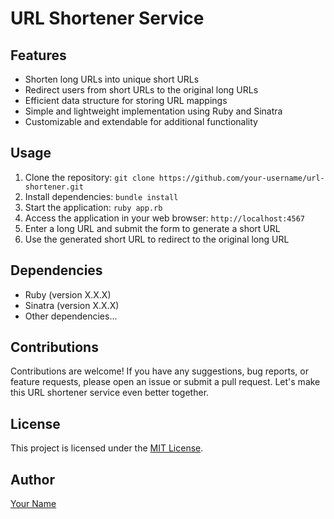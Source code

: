 <!DOCTYPE html>
<html lang="en">

<head>
  <meta charset="UTF-8">
  <meta name="viewport" content="width=device-width, initial-scale=1.0">
  <title>URL Shortener Service</title>
</head>

<body>
  <h1>URL Shortener Service</h1>

  <h2>Features</h2>
  <ul>
    <li>Shorten long URLs into unique short URLs</li>
    <li>Redirect users from short URLs to the original long URLs</li>
    <li>Efficient data structure for storing URL mappings</li>
    <li>Simple and lightweight implementation using Ruby and Sinatra</li>
    <li>Customizable and extendable for additional functionality</li>
  </ul>

  <h2>Usage</h2>
  <ol>
    <li>Clone the repository: <code>git clone https://github.com/your-username/url-shortener.git</code></li>
    <li>Install dependencies: <code>bundle install</code></li>
    <li>Start the application: <code>ruby app.rb</code></li>
    <li>Access the application in your web browser: <code>http://localhost:4567</code></li>
    <li>Enter a long URL and submit the form to generate a short URL</li>
    <li>Use the generated short URL to redirect to the original long URL</li>
  </ol>

  <h2>Dependencies</h2>
  <ul>
    <li>Ruby (version X.X.X)</li>
    <li>Sinatra (version X.X.X)</li>
    <li>Other dependencies...</li>
  </ul>

  <h2>Contributions</h2>
  <p>Contributions are welcome! If you have any suggestions, bug reports, or feature requests, please open an issue or submit a pull request. Let's make this URL shortener service even better together.</p>

  <h2>License</h2>
  <p>This project is licensed under the <a href="LICENSE">MIT License</a>.</p>

  <h2>Author</h2>
  <p><a href="https://github.com/your-username">Your Name</a></p>
</body>

</html>
